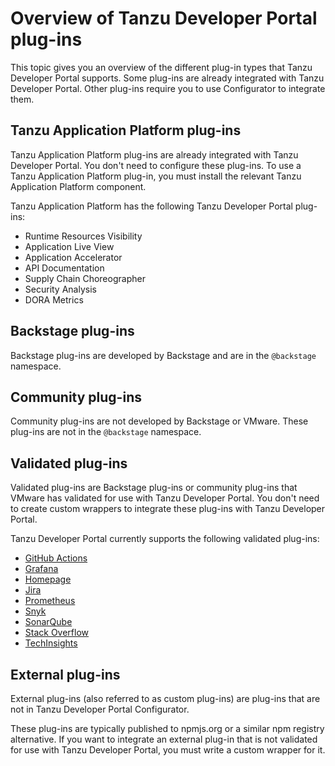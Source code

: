 # Overview of Tanzu Developer Portal plug-ins

This topic gives you an overview of the different plug-in types that Tanzu Developer Portal
supports. Some plug-ins are already integrated with Tanzu Developer Portal. Other plug-ins require
you to use Configurator to integrate them.

## <a id='tap-plug-ins'></a> Tanzu Application Platform plug-ins

Tanzu Application Platform plug-ins are already integrated with Tanzu Developer Portal. You don't
need to configure these plug-ins. To use a Tanzu Application Platform plug-in, you must install the
relevant Tanzu Application Platform component.

Tanzu Application Platform has the following Tanzu Developer Portal plug-ins:

- Runtime Resources Visibility
- Application Live View
- Application Accelerator
- API Documentation
- Supply Chain Choreographer
- Security Analysis
- DORA Metrics

## <a id='backstage-plug-ins'></a> Backstage plug-ins

Backstage plug-ins are developed by Backstage and are in the `@backstage` namespace.

## <a id='community-plug-ins'></a> Community plug-ins

Community plug-ins are not developed by Backstage or VMware. These plug-ins are not in the
`@backstage` namespace.

## <a id='valid-plug-ins'></a> Validated plug-ins

Validated plug-ins are Backstage plug-ins or community plug-ins that VMware has validated for use
with Tanzu Developer Portal. You don't need to create custom wrappers to integrate these plug-ins
with Tanzu Developer Portal.

Tanzu Developer Portal currently supports the following validated plug-ins:

- [GitHub Actions](../configurator/validated-community-plugins/github-actions.hbs.md)
- [Grafana](../configurator/validated-community-plugins/grafana.hbs.md)
- [Homepage](../configurator/validated-community-plugins/home.hbs.md)
- [Jira](../configurator/validated-community-plugins/jira.hbs.md)
- [Prometheus](../configurator/validated-community-plugins/prometheus.hbs.md)
- [Snyk](../configurator/validated-community-plugins/snyk.hbs.md)
- [SonarQube](../configurator/validated-community-plugins/sonarqube.hbs.md)
- [Stack Overflow](../configurator/validated-community-plugins/stack-overflow.hbs.md)
- [TechInsights](../configurator/validated-community-plugins/techinsights.hbs.md)

## <a id='ext-plug-ins'></a> External plug-ins

External plug-ins (also referred to as custom plug-ins) are plug-ins that are not in
Tanzu Developer Portal Configurator.

These plug-ins are typically published to npmjs.org or a similar npm registry alternative. If you
want to integrate an external plug-in that is not validated for use with Tanzu Developer Portal, you
must write a custom wrapper for it.